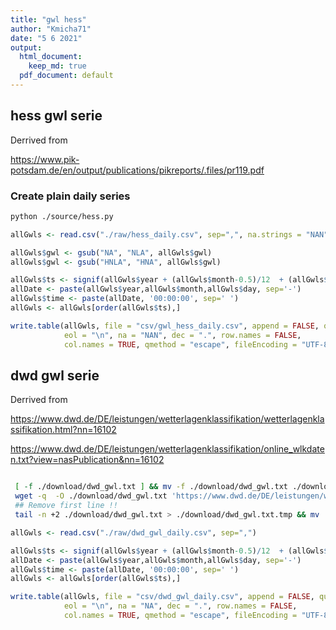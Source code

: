 ```yaml
---
title: "gwl hess"
author: "Kmicha71"
date: "5 6 2021"
output:
  html_document: 
    keep_md: true
  pdf_document: default
---
```




## hess gwl serie

Derrived from 

https://www.pik-potsdam.de/en/output/publications/pikreports/.files/pr119.pdf


### Create plain daily series


```sh
python ./source/hess.py
```


```r
allGwls <- read.csv("./raw/hess_daily.csv", sep=",", na.strings = "NAN")

allGwls$gwl <- gsub("NA", "NLA", allGwls$gwl)
allGwls$gwl <- gsub("HNLA", "HNA", allGwls$gwl)

allGwls$ts <- signif(allGwls$year + (allGwls$month-0.5)/12  + (allGwls$day-0.5)/365, digits=8)
allDate <- paste(allGwls$year,allGwls$month,allGwls$day, sep='-')
allGwls$time <- paste(allDate, '00:00:00', sep=' ')
allGwls <- allGwls[order(allGwls$ts),]

write.table(allGwls, file = "csv/gwl_hess_daily.csv", append = FALSE, quote = TRUE, sep = ",",
            eol = "\n", na = "NAN", dec = ".", row.names = FALSE,
            col.names = TRUE, qmethod = "escape", fileEncoding = "UTF-8")
```


## dwd gwl serie

Derrived from 

https://www.dwd.de/DE/leistungen/wetterlagenklassifikation/wetterlagenklassifikation.html?nn=16102

https://www.dwd.de/DE/leistungen/wetterlagenklassifikation/online_wlkdaten.txt?view=nasPublication&nn=16102


```sh

 [ -f ./download/dwd_gwl.txt ] && mv -f ./download/dwd_gwl.txt ./download/dwd_gwl.txt.bck
 wget -q  -O ./download/dwd_gwl.txt 'https://www.dwd.de/DE/leistungen/wetterlagenklassifikation/online_wlkdaten.txt?view=nasPublication&nn=16102'
 ## Remove first line !!
 tail -n +2 ./download/dwd_gwl.txt > ./download/dwd_gwl.txt.tmp && mv ./download/dwd_gwl.txt.tmp ./download/dwd_gwl.txt

```



```r
allGwls <- read.csv("./raw/dwd_gwl_daily.csv", sep=",")

allGwls$ts <- signif(allGwls$year + (allGwls$month-0.5)/12  + (allGwls$day-0.5)/365, digits=8)
allDate <- paste(allGwls$year,allGwls$month,allGwls$day, sep='-')
allGwls$time <- paste(allDate, '00:00:00', sep=' ')
allGwls <- allGwls[order(allGwls$ts),]

write.table(allGwls, file = "csv/dwd_gwl_daily.csv", append = FALSE, quote = TRUE, sep = ",",
            eol = "\n", na = "NA", dec = ".", row.names = FALSE,
            col.names = TRUE, qmethod = "escape", fileEncoding = "UTF-8")
```
